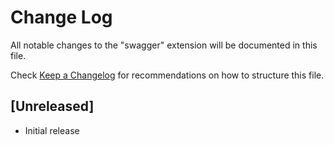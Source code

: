 # Change Log

All notable changes to the "swagger" extension will be documented in this file.

Check [Keep a Changelog](http://keepachangelog.com/) for recommendations on how to structure this file.

## [Unreleased]

- Initial release